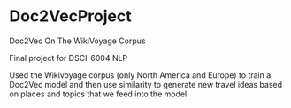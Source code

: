 # Doc2VecProject

Doc2Vec On The WikiVoyage Corpus

Final project for DSCI-6004 NLP

Used the Wikivoyage corpus (only North America and Europe) to train a Doc2Vec model and then use similarity to generate new travel ideas based on places and topics that we feed into the model
